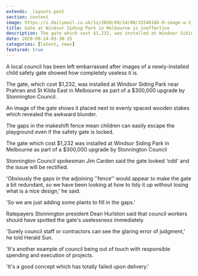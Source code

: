 ```yaml
---
extends: _layouts.post
section: content
image: https://i.dailymail.co.uk/1s/2020/09/24/00/33548166-0-image-a-3_1600902433378.jpg 
title: Gate at Windsor Siding Park in Melbourne is ineffective 
description: The gate which cost $1,232, was installed at Windsor Siding Park near Prahran and St Kilda East in Melbourne as part of a $300,000 upgrade by Stonnington Council. 
date: 2020-09-24-03-30-15 
categories: [latest, news] 
featured: true 
--- 
```

A local council has been left embarrassed after images of a newly-installed child safety gate showed how completely useless it is. 

The gate, which cost $1,232, was installed at Windsor Siding Park near Prahran and St Kilda East in Melbourne as part of a $300,000 upgrade by Stonnington Council.

An image of the gate shows it placed next to evenly spaced wooden stakes which revealed the awkward blunder.

The gaps in the makeshift fence mean children can easily escape the playground even if the safety gate is locked. 

The gate which cost $1,232 was installed at Windsor Siding Park in Melbourne as part of a $300,000 upgrade by Stonnington Council 

Stonnington Council spokesman Jim Carden said the gate looked 'odd' and the issue will be rectified. 

'Obviously the gaps in the adjoining ''fence'' would appear to make the gate a bit redundant, so we have been looking at how to tidy it up without losing what is a nice design,' he said. 

'So we are just adding some plants to fill in the gaps.'

Ratepayers Stonnington president Dean Hurlston said that council workers should have spotted the gate's uselessness immediately. 

'Surely council staff or contractors can see the glaring error of judgment,' he told Herald Sun.

'It's another example of council being out of touch with responsible spending and execution of projects.

'It's a good concept which has totally failed upon delivery.'

